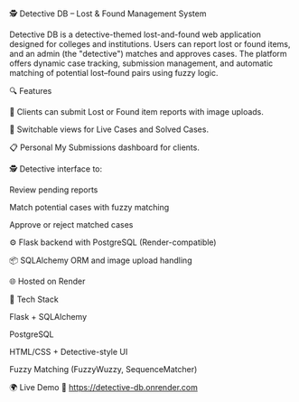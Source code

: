 🕵️ Detective DB – Lost & Found Management System

Detective DB is a detective-themed lost-and-found web application designed for colleges and institutions. Users can report lost or found items, and an admin (the "detective") matches and approves cases. The platform offers dynamic case tracking, submission management, and automatic matching of potential lost–found pairs using fuzzy logic.

🔍 Features

📝 Clients can submit Lost or Found item reports with image uploads.

📂 Switchable views for Live Cases and Solved Cases.

📋 Personal My Submissions dashboard for clients.



🕵️ Detective interface to:

Review pending reports

Match potential cases with fuzzy matching

Approve or reject matched cases



⚙️ Flask backend with PostgreSQL (Render-compatible)

📦 SQLAlchemy ORM and image upload handling

🌐 Hosted on Render

📁 Tech Stack

Flask + SQLAlchemy

PostgreSQL

HTML/CSS + Detective-style UI

Fuzzy Matching (FuzzyWuzzy, SequenceMatcher)


🌍 Live Demo
🔗 https://detective-db.onrender.com
